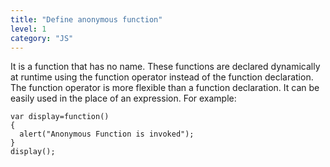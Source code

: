 ```yaml
---
title: "Define anonymous function"
level: 1
category: "JS"
---
```


It is a function that has no name. These functions are declared dynamically at runtime using the function operator instead of the function declaration. The function operator is more flexible than a function declaration. It can be easily used in the place of an expression. For example:

```
var display=function()
{
  alert("Anonymous Function is invoked");
}
display();
```
